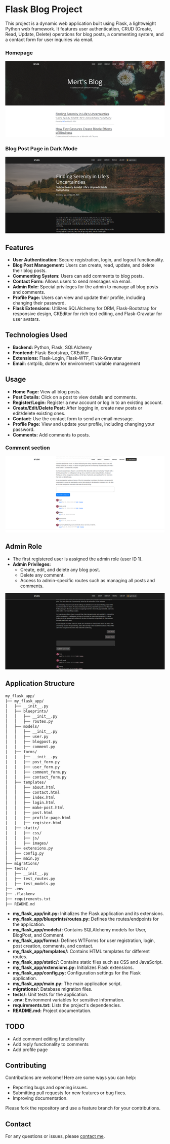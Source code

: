 # Flask Blog Project

This project is a dynamic web application built using Flask, a lightweight Python web framework. It features user authentication, CRUD (Create, Read, Update, Delete) operations for blog posts, a commenting system, and a contact form for user inquiries via email.

### Homepage
![Homepage](assets/homepage.png)

### Blog Post Page in Dark Mode
![Blog Post](assets/blog-post-page-dark.png)


## Features

- **User Authentication:** Secure registration, login, and logout functionality.
- **Blog Post Management:** Users can create, read, update, and delete their blog posts.
- **Commenting System:** Users can add comments to blog posts.
- **Contact Form:** Allows users to send messages via email.
- **Admin Role:** Special privileges for the admin to manage all blog posts and comments.
- **Profile Page:** Users can view and update their profile, including changing their password.
- **Flask Extensions:** Utilizes SQLAlchemy for ORM, Flask-Bootstrap for responsive design, CKEditor for rich text editing, and Flask-Gravatar for user avatars.

## Technologies Used

- **Backend:** Python, Flask, SQLAlchemy
- **Frontend:** Flask-Bootstrap, CKEditor
- **Extensions:** Flask-Login, Flask-WTF, Flask-Gravatar
- **Email:** smtplib, dotenv for environment variable management

## Usage

- **Home Page:** View all blog posts.
- **Post Details:** Click on a post to view details and comments.
- **Register/Login:** Register a new account or log in to an existing account.
- **Create/Edit/Delete Post:** After logging in, create new posts or edit/delete existing ones.
- **Contact:** Use the contact form to send an email message.
- **Profile Page:** View and update your profile, including changing your password.
- **Comments:** Add comments to posts.

### Comment section
![Comment Section](assets/comment.png)



## Admin Role

- The first registered user is assigned the admin role (user ID 1).
- **Admin Privileges:**
  - Create, edit, and delete any blog post.
  - Delete any comment.
  - Access to admin-specific routes such as managing all posts and comments.


![Admin Privilege](assets/admin.png)


## Application Structure

```plaintext
my_flask_app/
├── my_flask_app/
│   ├── __init__.py
│   ├── blueprints/
│   │   ├── __init__.py
│   │   ├── routes.py
│   ├── models/
│   │   ├── __init__.py
│   │   ├── user.py
│   │   ├── blogpost.py
│   │   ├── comment.py
│   ├── forms/
│   │   ├── __init__.py
│   │   ├── post_form.py
│   │   ├── user_form.py
│   │   ├── comment_form.py
│   │   ├── contact_form.py
│   ├── templates/
│   │   ├── about.html
│   │   ├── contact.html
│   │   ├── index.html
│   │   ├── login.html
│   │   ├── make-post.html
│   │   ├── post.html
│   │   ├── profile-page.html
│   │   ├── register.html
│   ├── static/
│   │   ├── css/
│   │   ├── js/
│   │   ├── images/
│   ├── extensions.py
│   ├── config.py
│   ├── main.py
├── migrations/
├── tests/
│   ├── __init__.py
│   ├── test_routes.py
│   ├── test_models.py
├── .env
├── .flaskenv
├── requirements.txt
├── README.md
```

- **my_flask_app/__init__.py:** Initializes the Flask application and its extensions.
- **my_flask_app/blueprints/routes.py:** Defines the routes/endpoints for the application.
- **my_flask_app/models/:** Contains SQLAlchemy models for User, BlogPost, and Comment.
- **my_flask_app/forms/:** Defines WTForms for user registration, login, post creation, comments, and contact.
- **my_flask_app/templates/:** Contains HTML templates for different routes.
- **my_flask_app/static/:** Contains static files such as CSS and JavaScript.
- **my_flask_app/extensions.py:** Initializes Flask extensions.
- **my_flask_app/config.py:** Configuration settings for the Flask application.
- **my_flask_app/main.py:** The main application script.
- **migrations/:** Database migration files.
- **tests/:** Unit tests for the application.
- **.env:** Environment variables for sensitive information.
- **requirements.txt:** Lists the project's dependencies.
- **README.md:** Project documentation.

## TODO
- Add comment editing functionality
- Add reply functionality to comments
- Add profile page

## Contributing

Contributions are welcome! Here are some ways you can help:

- Reporting bugs and opening issues.
- Submitting pull requests for new features or bug fixes.
- Improving documentation.

Please fork the repository and use a feature branch for your contributions. 

## Contact

For any questions or issues, please [contact me](mailto:mertguldal@outlook.com).